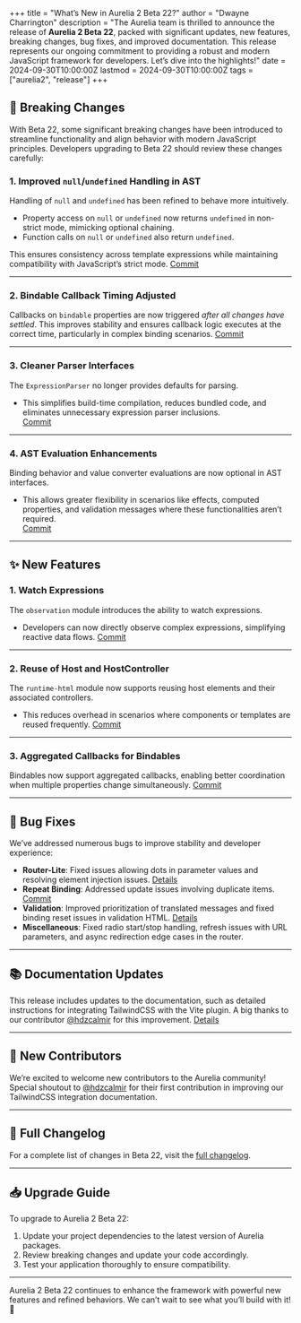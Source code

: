 +++
title = "What’s New in Aurelia 2 Beta 22?"
author = "Dwayne Charrington"
description = "The Aurelia team is thrilled to announce the release of **Aurelia 2 Beta 22**, packed with significant updates, new features, breaking changes, bug fixes, and improved documentation. This release represents our ongoing commitment to providing a robust and modern JavaScript framework for developers. Let’s dive into the highlights!"
date = 2024-09-30T10:00:00Z
lastmod = 2024-09-30T10:00:00Z
tags = ["aurelia2", "release"]
+++

## 🚨 Breaking Changes

With Beta 22, some significant breaking changes have been introduced to streamline functionality and align behavior with modern JavaScript principles. Developers upgrading to Beta 22 should review these changes carefully:

### **1. Improved `null`/`undefined` Handling in AST**  
Handling of `null` and `undefined` has been refined to behave more intuitively.  
- Property access on `null` or `undefined` now returns `undefined` in non-strict mode, mimicking optional chaining.
- Function calls on `null` or `undefined` also return `undefined`.

This ensures consistency across template expressions while maintaining compatibility with JavaScript’s strict mode. [Commit](https://github.com/aurelia/aurelia/commit/b96d7c4)

---

### **2. Bindable Callback Timing Adjusted**  
Callbacks on `bindable` properties are now triggered *after all changes have settled*. This improves stability and ensures callback logic executes at the correct time, particularly in complex binding scenarios. [Commit](https://github.com/aurelia/aurelia/commit/1e587e1)

---

### **3. Cleaner Parser Interfaces**  
The `ExpressionParser` no longer provides defaults for parsing.  
- This simplifies build-time compilation, reduces bundled code, and eliminates unnecessary expression parser inclusions.  
[Commit](https://github.com/aurelia/aurelia/commit/b55cbcd)

---

### **4. AST Evaluation Enhancements**  
Binding behavior and value converter evaluations are now optional in AST interfaces.  
- This allows greater flexibility in scenarios like effects, computed properties, and validation messages where these functionalities aren’t required.  
[Commit](https://github.com/aurelia/aurelia/commit/7d7e21b)

---

## ✨ New Features

### **1. Watch Expressions**  
The `observation` module introduces the ability to watch expressions.  
- Developers can now directly observe complex expressions, simplifying reactive data flows. [Commit](https://github.com/aurelia/aurelia/commit/6cd6b8d)

---

### **2. Reuse of Host and HostController**  
The `runtime-html` module now supports reusing host elements and their associated controllers.  
- This reduces overhead in scenarios where components or templates are reused frequently. [Commit](https://github.com/aurelia/aurelia/commit/0fe216e)

---

### **3. Aggregated Callbacks for Bindables**  
Bindables now support aggregated callbacks, enabling better coordination when multiple properties change simultaneously. [Commit](https://github.com/aurelia/aurelia/commit/7cdf3f0)

---

## 🐞 Bug Fixes

We’ve addressed numerous bugs to improve stability and developer experience:

- **Router-Lite**: Fixed issues allowing dots in parameter values and resolving element injection issues. [Details](https://github.com/aurelia/aurelia/commits/main?path=packages/router-lite)
- **Repeat Binding**: Addressed update issues involving duplicate items. [Commit](https://github.com/aurelia/aurelia/commit/9834c40)
- **Validation**: Improved prioritization of translated messages and fixed binding reset issues in validation HTML. [Details](https://github.com/aurelia/aurelia/commits/main?path=packages/validation-html)
- **Miscellaneous**: Fixed radio start/stop handling, refresh issues with URL parameters, and async redirection edge cases in the router. 

---

## 📚 Documentation Updates

This release includes updates to the documentation, such as detailed instructions for integrating TailwindCSS with the Vite plugin. A big thanks to our contributor [@hdzcalmir](https://github.com/hdzcalmir) for this improvement. [Details](https://github.com/aurelia/aurelia/commit/47913c5)

---

## 👥 New Contributors

We’re excited to welcome new contributors to the Aurelia community! Special shoutout to [@hdzcalmir](https://github.com/hdzcalmir) for their first contribution in improving our TailwindCSS integration documentation.

---

## 🔗 Full Changelog

For a complete list of changes in Beta 22, visit the [full changelog](https://github.com/aurelia/aurelia/compare/v2.0.0-beta.21...v2.0.0-beta.22).

---

## 📥 Upgrade Guide

To upgrade to Aurelia 2 Beta 22:
1. Update your project dependencies to the latest version of Aurelia packages.
2. Review breaking changes and update your code accordingly.
3. Test your application thoroughly to ensure compatibility.

---

Aurelia 2 Beta 22 continues to enhance the framework with powerful new features and refined behaviors. We can’t wait to see what you’ll build with it! 🚀